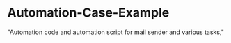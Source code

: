 # Automation-Case-Example
 "Automation code and automation script for mail sender and various tasks,"
